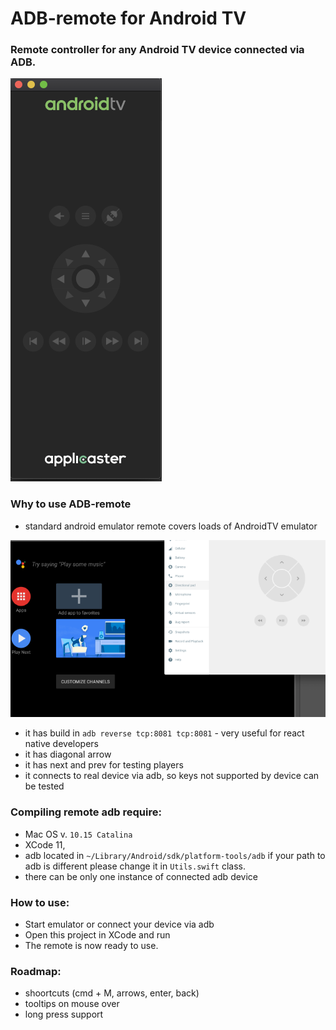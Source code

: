 # ADB-remote for Android TV
### Remote controller for any Android TV device connected via ADB.

![adb-remote.png](./adb-remote.png)

### Why to use ADB-remote
- standard android emulator remote covers loads of AndroidTV emulator

![standard-adb.png](./standard-adb.png)

- it has build in `adb reverse tcp:8081 tcp:8081` - very useful for react native developers
- it has diagonal arrow
- it has next and prev for testing players
- it connects to real device via adb, so keys not supported by device can be tested

### Compiling remote adb require:
- Mac OS v. `10.15 Catalina`
- XCode 11,
- adb located in `~/Library/Android/sdk/platform-tools/adb` if your path to adb is different please change it in `Utils.swift` class.
- there can be only one instance of connected adb device

### How to use:
- Start emulator or connect your device via adb
- Open this project in XCode and run
- The remote is now ready to use.

### Roadmap:
- shoortcuts (cmd + M, arrows, enter, back)
- tooltips on mouse over
- long press support
